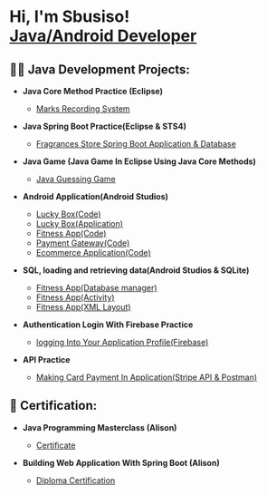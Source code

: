 <h1>Hi, I'm Sbusiso! <br/><a href="https://github.com/joshmadakor1">Java/Android Developer</a>

<h2>👨‍💻 Java Development Projects:</h2>

- <b>Java Core Method Practice (Eclipse)</b>
  - [Marks Recording System](https://github.com/SbusisoC/Marks-Recording-System)

- <b>Java Spring Boot Practice(Eclipse & STS4)</b>
  - [Fragrances Store Spring Boot Application & Database](https://github.com/SbusisoC/Fragrances-Store-Spring-Boot)
    
- <b>Java Game (Java Game In Eclipse Using Java Core Methods)</b>
  - [Java Guessing Game](https://github.com/SbusisoC/Java-Game-) 
  
- <b>Android Application(Android Studios)</b>
  - [Lucky Box(Code)](https://github.com/SbusisoC/Android-Game-Application) 
  - [Lucky Box(Application)](https://apkfab.com/lucky-box/com.example.game/apk?h=690fbbd519cff48928d3371ba8a0b51574bd2e0e779b2b80f0f4d14ae15bd701)
  - [Fitness App(Code)](https://github.com/SbusisoC/Fitness-App-Android-Best-You/tree/master)
  - [Payment Gateway(Code)](https://github.com/SbusisoC/Android-Payment-Gateway-/tree/master)
  - [Ecommerce Application(Code)](https://github.com/SbusisoC/Ecommerce-Application)
    

- <b>SQL, loading and retrieving data(Android Studios & SQLite)</b>
  - [Fitness App(Database manager)](https://github.com/SbusisoC/Fitness-App-Android-Best-You/commit/c8c1e4a4fc6f7a02c4ca544e5b315ddd707349e2#diff-9eb3fa37a28b8e31690a40438d4467c19dfd449e909ca73d2e51ad1cfb5273ff)
  - [Fitness App(Activity)](https://github.com/SbusisoC/Fitness-Android-App/blob/main/java/com/example/app4/ui/workouts/chestWorkouts.java)
  - [Fitness App(XML Layout)](https://github.com/SbusisoC/Fitness-Android-App/blob/main/res/layout/activity_chest_workouts.xml)
 
- <b>Authentication Login With Firebase Practice</b>
  - [logging Into Your Application Profile(Firebase)](https://github.com/SbusisoC/Logging-in-with-Firebase)

- <b>API Practice</b>
  - [Making Card Payment In Application(Stripe API & Postman)](https://github.com/SbusisoC/Android-Payment-Gateway-/tree/master)
    
<h2>📜 Certification:</h2>

- <b>Java Programming Masterclass (Alison)</b>
  - [Certificate](https://alison.com/shop)

- <b>Building Web Application With Spring Boot (Alison)</b>
  - [Diploma Certification](https://alison.com/shop)
